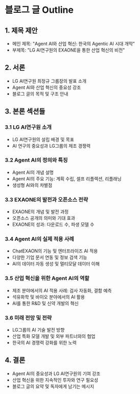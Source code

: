 # 블로그 글 Outline

## 1. 제목 제안
- 메인 제목: "Agent AI와 산업 혁신: 한국의 Agentic AI 시대 개막"
- 부제목: "LG AI연구원의 EXAONE을 통한 산업 혁신의 비전"

## 2. 서론
- LG AI연구원 최정규 그룹장의 발표 소개
- Agent AI와 산업 혁신의 중요성 강조
- 블로그 글의 목적 및 구조 안내

## 3. 본론 섹션들
### 3.1 LG AI연구원 소개
- LG AI연구원의 설립 배경 및 목표
- AI 연구의 중요성과 LG그룹의 제조 경쟁력

### 3.2 Agent AI의 정의와 특징
- Agent AI의 개념 설명
- Agent AI의 주요 기능: 계획 수립, 셀프 리플렉션, 리플래닝
- 생성형 AI와의 차별점

### 3.3 EXAONE의 발전과 오픈소스 전략
- EXAONE의 개념 및 발전 과정
- 오픈소스 공개의 의미와 기대 효과
- EXAONE의 성과: 다운로드 수, 파생 모델 수

### 3.4 Agent AI의 실제 적용 사례
- ChatEXAON의 기능 및 엔터프라이즈 AI 적용
- 다양한 기업 문서 연동 및 정보 검색 기능
- AI의 데이터 자동 생성 및 멀티모달 데이터 이해

### 3.5 산업 혁신을 위한 Agent AI의 역할
- 제조 분야에서의 AI 적용 사례: 검사 자동화, 결함 예측
- 석유화학 및 바이오 분야에서의 AI 활용
- AI를 통한 R&D 및 신약 개발의 혁신

### 3.6 미래 전망 및 전략
- LG그룹의 AI 기술 발전 방향
- 산업 특화 모델 개발 및 외부 파트너와의 협업
- 한국의 AI 경쟁력 강화를 위한 노력

## 4. 결론
- Agent AI의 중요성과 LG AI연구원의 기여 강조
- 산업 혁신을 위한 지속적인 투자와 연구 필요성
- 블로그 글의 요약 및 독자에게 남기는 메시지